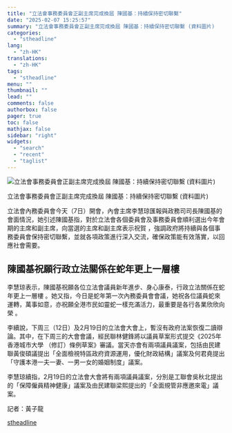 ```yaml
---
title: "立法會事務委員會正副主席完成換屆 陳國基：持續保持密切聯繫"
date: "2025-02-07 15:25:57"
summary: "立法會事務委員會正副主席完成換屆 陳國基：持續保持密切聯繫 (資料圖片)       立法會..."
categories:
  - "stheadline"
lang:
  - "zh-HK"
translations:
  - "zh-HK"
tags:
  - "stheadline"
menu: ""
thumbnail: ""
lead: ""
comments: false
authorbox: false
pager: true
toc: false
mathjax: false
sidebar: "right"
widgets:
  - "search"
  - "recent"
  - "taglist"
---
```


![立法會事務委員會正副主席完成換屆 陳國基：持續保持密切聯繫 (資料圖片)](https://image.stheadline.com/f/680p0/0x0/100/none/c910651be0f0dcad008677fbf13ecda6/stheadline/inewsmedia/20250207/_2025020715232962817.jpg)

立法會事務委員會正副主席完成換屆 陳國基：持續保持密切聯繫 (資料圖片)




立法會內務委員會今天（7日）開會，內會主席李慧琼匯報與政務司司長陳國基的會面情況，她引述陳國基指，對於立法會各個委員會及事務委員會順利選出今年會期的主席和副主席，向當選的主席和副主席表示祝賀 ，強調政府將持續與各個事務委員會保持密切聯繫，並就各項政策進行深入交流，確保政策能有效落實，以回應社會需要。

陳國基祝願行政立法關係在蛇年更上一層樓
-------------------

李慧琼表示，陳國基祝願各位立法會議員新年進步、身心康泰，行政立法關係在蛇年更上一層樓 。她又指，今日是蛇年第一次內務委員會會議，她祝各位議員蛇來運轉，萬事如意，亦祝願全港市民如靈蛇一樣充滿活力，最重要是各行各業欣欣向榮 。

李續說，下周三（12日）及2月19日的立法會大會上，暫沒有政府法案恢復二讀辯論。其中，在下周三的大會會議，經民聯林健鋒將以議員草案形式提交《2025年香港城市大學 （修訂）條例草案》審議。當天亦會有兩項議員議案，包括由民建聯黃俊碩議提出「全面檢視特區政府資源運用，優化財政結構」議案及何君堯提出「守護本港一夫一妻、一男一女的婚姻制度」議案。

李慧琼續指，2月19日的立法會大會將有兩項議員議案，分別是工聯會吳秋北提出的「保障僱員精神健康」議案及由民建聯梁熙提出的「全面規管非應邀來電」議案。

記者：黃子龍

[stheadline](https://std.stheadline.com/realtime/article/2051389/即時-港聞-立法會事務委員會正副主席完成換屆-陳國基-持續保持密切聯繫)
